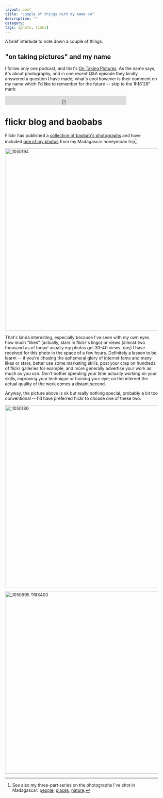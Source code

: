 ```yaml
---
layout: post
title: "couple of things with my name on"
description: ""
category: 
tags: [photo, links]
---
```


A brief interlude to note down a couple of things.

## "on taking pictures" and my name

I follow only one podcast, and that's [On Taking Pictures](http://5by5.tv/otp). As the name says, it's about photography, and in one recent Q&A episode they kindly answered a question I have made; what's cool however is their comment on my name which I'd like to remember for the future -- skip to the 1h18'28" mark: 

<iframe width="400" height="30" src="http://5by5.tv/audio_embed/?s=otp%2F2014%2Fotp-094.mp3" frameborder="0" scrolling="no" allowfullscreen></iframe>


# flickr blog and baobabs

Flickr has published a [collection of baobab's photographs](https://www.flickr.com/photos/flickr/galleries/72157645103036432/) and have included [one of my photos](http://flic.kr/p/dWWjYD) from my Madagascar honeymoon trip[^nota-madagascar]. 

<a href="http://www.flickr.com/photos/aadm/8497971885/" title="_1050194 by aadm, on Flickr"><img src="http://farm9.staticflickr.com/8243/8497971885_7ee2ba2c16_c.jpg" width="800" height="600" alt="_1050194"></a>

That's kinda interesting, especially because I've seen with my own eyes how much "likes" (actually, stars in flickr's lingo) or views (almost two thousand as of today! usually my photos get 30-40 views tops) I have received for this photo in the space of a few hours. Definitely a lesson to be learnt -- if you're chasing the ephemeral glory of internet fame and many likes or stars, better use some marketing skills, post your crap on hundreds of flickr galleries for example, and more generally advertise your work as much as you can. Don't bother spending your time actually working on your skills, improving your technique or training your eye; on the internet the actual quality of the work comes a distant second. 

Anyway, the picture above is ok but really nothing special, probably a bit too conventional -- I'd have preferred flickr to choose one of these two:

<a href="https://www.flickr.com/photos/aadm/8499270414" title="_1050180 by Alessandro Amato, on Flickr"><img src="https://farm9.staticflickr.com/8087/8499270414_686ebac0ae_c.jpg" width="800" height="600" alt="_1050180"></a>

<a href="https://www.flickr.com/photos/aadm/8499054624" title="_1050695 TRIX400 by Alessandro Amato, on Flickr"><img src="https://farm9.staticflickr.com/8235/8499054624_7a91ae76a6_c.jpg" width="800" height="600" alt="_1050695 TRIX400"></a>


[^nota-madagascar]: See also my three-part series on the photographs I've shot in Madagascar: [people](2013-02-23-madagascar-persone.html), [places](2013-02-27-madagascar-luoghi.html), [nature](2013-03-02-madagascar-natura.html).
